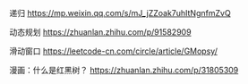 
递归
https://mp.weixin.qq.com/s/mJ_jZZoak7uhItNgnfmZvQ

动态规划
https://zhuanlan.zhihu.com/p/91582909

滑动窗口
https://leetcode-cn.com/circle/article/GMopsy/


漫画：什么是红黑树？
https://zhuanlan.zhihu.com/p/31805309